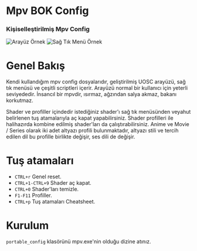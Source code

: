 # Mpv BOK Config
### Kişiselleştirilmiş Mpv Config
![Arayüz Örnek](Screenshots/mpv-bok-1.png)
![Sağ Tık Menü Örnek](Screenshots/mpv-bok-2.png)
# Genel Bakış
Kendi kullandığım mpv config dosyalarıdır, geliştirilmiş UOSC arayüzü, sağ tık menüsü ve çeşitli scriptleri içerir. Arayüzü normal bir kullanıcı için yeterli seviyededir. İnsancıl bir mpvdir, ısırmaz, ağzından salya akmaz, bakanı korkutmaz.

Shader ve profiller içindedir istediğiniz shader'ı sağ tık menüsünden veyahut belirlenen tuş atamalarıyla aç kapat yapabilirsiniz. Shader profilleri ile halihazırda kombine edilmiş shader'ları da çalıştırabilirsiniz. Anime ve Movie / Series olarak iki adet altyazı profili bulunmaktadır, altyazı stili ve tercih edilen dil bu profille birlikte değişir, ses dili de değişir.

# Tuş atamaları
- `CTRL+r` Genel reset.
- `CTRL+1-CTRL+9` Shader aç kapat.
- `CTRL+0` Shader'ları temizle.
- `F1-F11` Profiller.
- `CTRL+p` Tuş atamaları Cheatsheet.

# Kurulum
`portable_config` klasörünü mpv.exe'nin olduğu dizine atınız.
